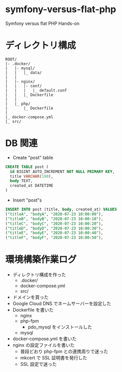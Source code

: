 # symfony-versus-flat-php

Symfony versus flat PHP Hands-on

# ディレクトリ構成

```
ROOT/
|- .docker/
|   |- mysql/
|   |   |_ data/
|   |
|   |- nginx/
|   |   |- conf/
|   |   |   |_ default.conf
|   |   |_ Dockerfile
|   |
|   |_ php/
|       |_ Dockerfile
|
|_ docker-compose.yml
|_ src/
```

# DB 関連

- Create "post" table

```sql
CREATE TABLE post (
  id BIGINT AUTO_INCREMENT NOT NULL PRIMARY KEY,
  title VARCHAR(100),
  body TEXT,
  created_at DATETIME
)
```

- Insert "post"s

```sql
INSERT INTO post (title, body, created_at) VALUES
("titleA", "bodyA", "2020-07-23 10:00:00"),
("titleB", "bodyB", "2020-07-23 10:00:10"),
("titleC", "bodyC", "2020-07-23 10:00:20"),
("titleD", "bodyD", "2020-07-23 10:00:30"),
("titleE", "bodyE", "2020-07-23 10:00:40"),
("titleF", "bodyF", "2020-07-23 10:00:50"),
```

# 環境構築作業ログ

- ディレクトリ構成を作った
  - .docker/
  - docker-compose.yml
  - src/
- ドメインを買った
- Google Cloud DNS でネームサーバーを設定した
- Dockerfile を書いた
  - nginx
  - php-fpm
    - pdo_mysql をインストールした
  - mysql
- docker-compose.yml を書いた
- nginx の設定ファイルを書いた
  - 普段どおり php-fpm との連携周りで迷った
  - mkcert で SSL 証明書を発行した
  - SSL 設定で迷った
